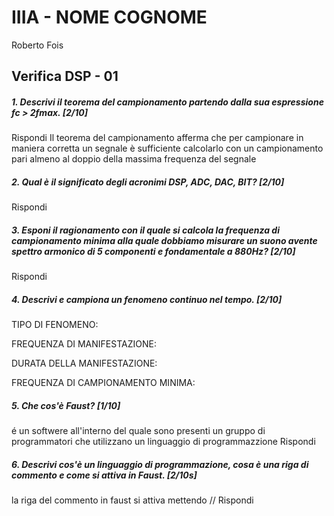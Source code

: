 # IIIA - NOME COGNOME
Roberto Fois
## Verifica DSP - 01

##### 1. Descrivi il teorema del campionamento partendo dalla sua espressione _fc > 2fmax_. [2/10]
Rispondi
Il teorema del campionamento afferma che per campionare in maniera corretta un segnale è sufficiente calcolarlo con un campionamento pari almeno al doppio della massima frequenza del segnale
##### 2. Qual è il significato degli acronimi _DSP_, _ADC_, _DAC_, _BIT_? [2/10]
Rispondi

##### 3. Esponi il ragionamento con il quale si calcola la frequenza di campionamento minima alla quale dobbiamo misurare un suono avente spettro armonico di 5 componenti e fondamentale a _880Hz_? [2/10]

Rispondi

##### 4. Descrivi e campiona un fenomeno continuo nel tempo. [2/10]

TIPO DI FENOMENO:

FREQUENZA DI MANIFESTAZIONE:

DURATA DELLA MANIFESTAZIONE:

FREQUENZA DI CAMPIONAMENTO MINIMA:

##### 5. Che cos'è _Faust_? [1/10]
é un softwere all'interno del quale sono presenti un gruppo di programmatori che utilizzano un linguaggio di programmazzione
Rispondi

##### 6. Descrivi cos'è un linguaggio di programmazione, cosa è una riga di commento e come si attiva in _Faust_. [2/10s]
la riga del commento in faust si attiva mettendo //
Rispondi
